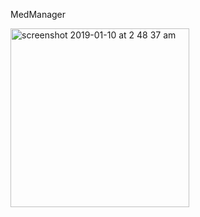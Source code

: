 MedManager

<img width="286" alt="screenshot 2019-01-10 at 2 48 37 am" src="https://user-images.githubusercontent.com/29415606/50940707-4bb57d00-1482-11e9-8395-0088b32bcf66.png">
